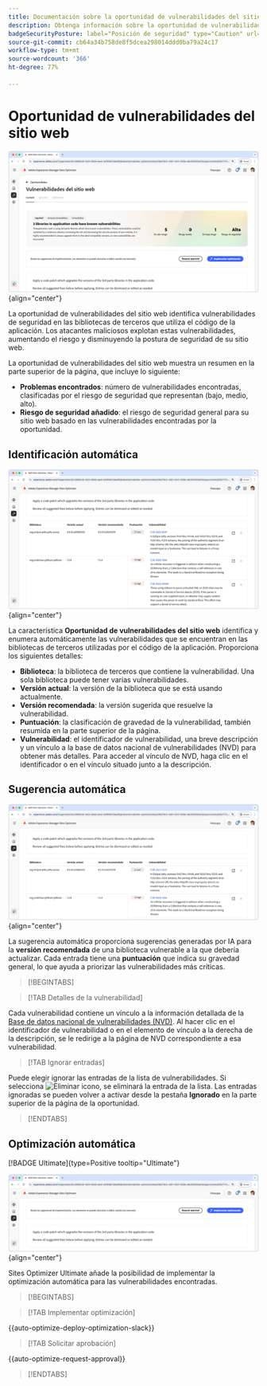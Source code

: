 ```yaml
---
title: Documentación sobre la oportunidad de vulnerabilidades del sitio web
description: Obtenga información sobre la oportunidad de vulnerabilidades del sitio web y cómo utilizarla para aumentar la seguridad de en el sitio web.
badgeSecurityPosture: label="Posición de seguridad" type="Caution" url="../../opportunity-types/security-posture.md" tooltip="Posición de seguridad"
source-git-commit: cb64a34b758de8f5dcea298014ddd0ba79a24c17
workflow-type: tm+mt
source-wordcount: '366'
ht-degree: 77%

---
```



# Oportunidad de vulnerabilidades del sitio web

![Oportunidad de vulnerabilidades del sitio web](./assets/website-vulnerabilities/hero.png){align="center"}

La oportunidad de vulnerabilidades del sitio web identifica vulnerabilidades de seguridad en las bibliotecas de terceros que utiliza el código de la aplicación. Los atacantes maliciosos explotan estas vulnerabilidades, aumentando el riesgo y disminuyendo la postura de seguridad de su sitio web.

La oportunidad de vulnerabilidades del sitio web muestra un resumen en la parte superior de la página, que incluye lo siguiente:

* **Problemas encontrados**: número de vulnerabilidades encontradas, clasificadas por el riesgo de seguridad que representan (bajo, medio, alto).
* **Riesgo de seguridad añadido**: el riesgo de seguridad general para su sitio web basado en las vulnerabilidades encontradas por la oportunidad.

## Identificación automática

![Identificación automática de las vulnerabilidades del sitio web](./assets/website-vulnerabilities/auto-identify.png){align="center"}

La característica **Oportunidad de vulnerabilidades del sitio web** identifica y enumera automáticamente las vulnerabilidades que se encuentran en las bibliotecas de terceros utilizadas por el código de la aplicación. Proporciona los siguientes detalles:

* **Biblioteca**: la biblioteca de terceros que contiene la vulnerabilidad. Una sola biblioteca puede tener varias vulnerabilidades.
* **Versión actual**: la versión de la biblioteca que se está usando actualmente.
* **Versión recomendada**: la versión sugerida que resuelve la vulnerabilidad.
* **Puntuación**: la clasificación de gravedad de la vulnerabilidad, también resumida en la parte superior de la página.
* **Vulnerabilidad**: el identificador de vulnerabilidad, una breve descripción y un vínculo a la base de datos nacional de vulnerabilidades (NVD) para obtener más detalles. Para acceder al vínculo de NVD, haga clic en el identificador o en el vínculo situado junto a la descripción.

## Sugerencia automática

![Sugerencia automática de vulnerabilidades del sitio web](./assets/website-vulnerabilities/auto-suggest.png){align="center"}

La sugerencia automática proporciona sugerencias generadas por IA para la **versión recomendada** de una biblioteca vulnerable a la que debería actualizar. Cada entrada tiene una **puntuación** que indica su gravedad general, lo que ayuda a priorizar las vulnerabilidades más críticas.

>[!BEGINTABS]

>[!TAB Detalles de la vulnerabilidad]

Cada vulnerabilidad contiene un vínculo a la información detallada de la [Base de datos nacional de vulnerabilidades (NVD)](https://nvd.nist.gov/). Al hacer clic en el identificador de vulnerabilidad o en el elemento de vínculo a la derecha de la descripción, se le redirige a la página de NVD correspondiente a esa vulnerabilidad.

>[!TAB Ignorar entradas]

Puede elegir ignorar las entradas de la lista de vulnerabilidades. Si selecciona ![Eliminar icono](https://spectrum.adobe.com/static/icons/ui_18/CrossSize500.svg), se eliminará la entrada de la lista. Las entradas ignoradas se pueden volver a activar desde la pestaña **Ignorado** en la parte superior de la página de la oportunidad.<!---right now it does not seem to be implemented, but the page description mentions this functionality-->

>[!ENDTABS]


## Optimización automática

[!BADGE Ultimate]{type=Positive tooltip="Ultimate"}

![Optimización automática de las vulnerabilidades del sitio web](./assets/website-vulnerabilities/auto-optimize.png){align="center"}

Sites Optimizer Ultimate añade la posibilidad de implementar la optimización automática para las vulnerabilidades encontradas.

>[!BEGINTABS]

>[!TAB Implementar optimización]

{{auto-optimize-deploy-optimization-slack}}

>[!TAB Solicitar aprobación]

{{auto-optimize-request-approval}}

>[!ENDTABS]